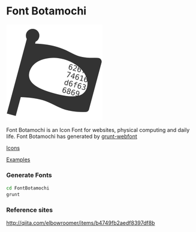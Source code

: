# Font Botamochi
![icon_fontbotamochi](fontbotamochi.png)

Font Botamochi is an Icon Font for websites, physical computing and daily life. Font Botamochi has generated by [grunt-webfont](https://github.com/sapegin/grunt-webfont)

[Icons](build/fonts/FontBotamochi.html)

[Examples](build/fonts/examples.html)
### Generate Fonts
``` bash
cd FontBotamochi
grunt
```


### Reference sites
http://qiita.com/elbowroomer/items/b4749fb2aedf8397df8b

